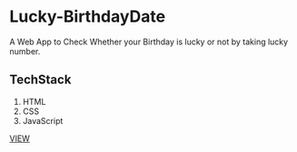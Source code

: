 # Lucky-BirthdayDate
A Web App to Check Whether your Birthday is lucky or not by taking lucky number.
## TechStack
1. HTML<br>
2. CSS<br>
3. JavaScript<br>

[VIEW](https://luckyentry.netlify.app/)
